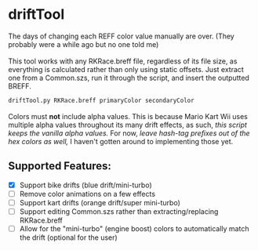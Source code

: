 # driftTool
The days of changing each REFF color value manually are over. (They probably were a while ago but no one told me)  
</br>
This tool works with any RKRace.breff file, regardless of its file size, as everything is calculated rather than only using static offsets. Just extract one from a Common.szs, run it through the script, and insert the outputted BREFF.

`driftTool.py RKRace.breff primaryColor secondaryColor`  
</br>
Colors must **not** include alpha values. This is because Mario Kart Wii uses multiple alpha values throughout its many drift effects, as such, _this script keeps the vanilla alpha values._ For now, _leave hash-tag prefixes out of the hex colors as well,_ I haven't gotten around to implementing those yet.

## Supported Features:
- [X] Support bike drifts (blue drift/mini-turbo)
- [ ] Remove color animations on a few effects
- [ ] Support kart drifts (orange drift/super mini-turbo)
- [ ] Support editing Common.szs rather than extracting/replacing RKRace.breff
- [ ] Allow for the "mini-turbo" (engine boost) colors to automatically match the drift (optional for the user)
